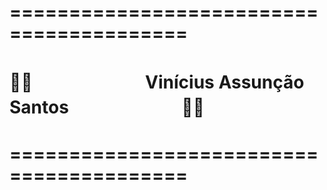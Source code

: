 
# =========================================
# 👨‍💻ㅤㅤㅤㅤㅤㅤㅤVinícius Assunção Santosㅤㅤㅤㅤㅤㅤㅤ👨‍💻 
# =========================================


